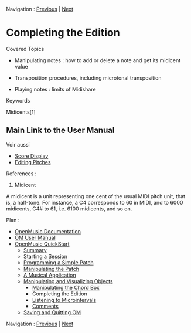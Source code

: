 Navigation : [Previous](5aComplete "page précédente\(Manipulating
the Chord Box\)") | [Next](5cComplete "Next\(Listening
to Microintervals\)")


# Completing the Edition

Covered Topics

  * Manipulating notes : how to add or delete a note and get its midicent value

  * Transposition procedures, including microtonal transposition

  * Playing notes : limits of Midishare

Keywords

Midicents[1]

## Main Link to the User Manual

Voir aussi

  * [Score Display](Editor-Display)
  * [Editing Pitches](Editor-Pitch)

References :

  1. Midicent

A midicent is a unit representing one cent of the usual MIDI pitch unit, that
is, a half-tone. For instance, a C4 corresponds to 60 in MIDI, and to 6000
midicents, C4# to 61, i.e. 6100 midicents, and so on.

Plan :

  * [OpenMusic Documentation](OM-Documentation)
  * [OM User Manual](OM-User-Manual)
  * [OpenMusic QuickStart](QuickStart-Chapters)
    * [Summary](Intro_1)
    * [Starting a Session](1_StartSession)
    * [Programming a Simple Patch](2_progpatch)
    * [Manipulating the Patch](3ManipPatch)
    * [A Musical Application](4_MusicalAp)
    * [Manipulating and Visualizing Objects](5_CompletEdition)
      * [Manipulating the Chord Box](5aComplete)
      * Completing the Edition
      * [Listening to Microintervals](5cComplete)
      * [Comments](5dComplete)
    * [Saving and Quitting OM](6_Quit)

Navigation : [Previous](5aComplete "page précédente\(Manipulating
the Chord Box\)") | [Next](5cComplete "Next\(Listening
to Microintervals\)")

